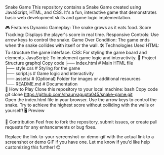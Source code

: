 Snake Game
This repository contains a Snake Game created using JavaScript, HTML, and CSS. It's a fun, interactive game that demonstrates basic web development skills and game logic implementation.

🎮 Features
Dynamic Gameplay: The snake grows as it eats food.
Score Tracking: Displays the player's score in real time.
Responsive Controls: Use arrow keys to control the snake.
Game Over Condition: The game ends when the snake collides with itself or the wall.
🛠️ Technologies Used
HTML: To structure the game interface.
CSS: For styling the game board and elements.
JavaScript: To implement game logic and interactivity.
📂 Project Structure
graphql
Copy code
├── index.html      # Main HTML file  
├── style.css       # Styling for the game  
├── script.js       # Game logic and interactivity  
├── assets/         # (Optional) Folder for images or additional resources  
└── README.md       # Documentation  
🚀 How to Play
Clone this repository to your local machine:
bash
Copy code
git clone https://github.com/shauryagupta045/snake-game.git  
Open the index.html file in your browser.
Use the arrow keys to control the snake.
Try to achieve the highest score without colliding with the walls or yourself!
🖥️ Preview

🤝 Contribution
Feel free to fork the repository, submit issues, or create pull requests for any enhancements or bug fixes.

Replace the link-to-your-screenshot-or-demo-gif with the actual link to a screenshot or demo GIF if you have one. Let me know if you'd like help customizing this further! 😊
